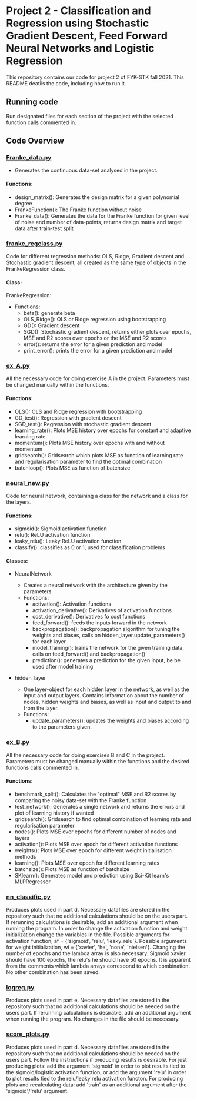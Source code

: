 # Project 2 - Classification and Regression using Stochastic Gradient Descent, Feed Forward Neural Networks and Logistic Regression

This repository contains our code for project 2 of FYK-STK fall 2021. This README deatils the code, including how to run it.

## Running code
Run designated files for each section of the project with the selected function calls commented in. 

## Code Overview


### [Franke_data.py](https://github.com/SaraPJensen/FYS-STK/blob/main/Project2/Franke_data.py)
- Generates the continuous data-set analysed in the project.

#### Functions:
- design_matrix(): Generates the design matrix for a given polynomial degree
- FrankeFunction(): The Franke function without noise
- Franke_data(): Generates the data for the Franke function for given level of noise and number of data-points, returns design matrix and target data after train-test split


### [franke_regclass.py](https://github.com/SaraPJensen/FYS-STK/blob/main/Project2/franke_regclass.py)
Code for different regression methods: OLS, Ridge, Gradient descent and Stochastic gradient descent, all created as the same type of objects in the FrankeRegression class.

#### Class: 
FrankeRegression:
  - Functions:
    - beta(): generate beta
    - OLS_Ridge(): OLS or Ridge regression using bootstrapping
    - GD(): Gradient descent
    - SGD(): Stochastic gradient descent, returns either plots over epochs, MSE and R2 scores over epochs or the MSE and R2 scores
    - error(): returns the error for a given prediction and model
    - print_error(): prints the error for a given prediction and model


### [ex_A.py](https://github.com/SaraPJensen/FYS-STK/blob/main/Project2/ex_A.py)
All the necessary code for doing exercise A in the project. Parameters must be changed manually within the functions. 

#### Functions:
- OLS(): OLS and Ridge regression with bootstrapping
- GD_test(): Regression with gradient descent
- SGD_test(): Regression with stochastic gradient descent
- learning_rate(): Plots MSE history over epochs for constant and adaptive learning rate
- momentum(): Plots MSE history over epochs with and without momentum
- gridsearch(): Gridsearch which plots MSE as function of learning rate and regularisation parameter to find the optimal combination
- batchloop(): Plots MSE as function of batchsize



### [neural_new.py](https://github.com/SaraPJensen/FYS-STK/blob/main/Project2/neural_new.py)
Code for neural network, containing a class for the network and a class for the layers. 

#### Functions:
- sigmoid(): Sigmoid activation function
- relu(): ReLU activation function
- leaky_relu(): Leaky ReLU activation function
- classify(): classifies as 0 or 1, used for classification problems

#### Classes: 
- NeuralNetwork
  - Creates a neural network with the architecture given by the parameters.  
  - Functions:
    - activation(): Activation functions  
    - activation_derivative(): Derivatives of activation functions
    - cost_derivative(): Derivatives fo cost functions
    - feed_forward(): feeds the inputs forward in the network
    - backpropagation(): backpropagation algorithm for tuning the weights and biases, calls on hidden_layer.update_parameters() for each layer
    - model_training(): trains the network for the given training data, calls on feed_forward() and backpropagation()
    - prediction(): generates a prediction for the given input, be be used after model training

- hidden_layer
  - One layer-object for each hidden layer in the network, as well as the input and output layers. Contains information about the number of nodes, hidden weights and biases, as well as input and output to and from the layer.
  - Functions:
    -  update_parameters(): updates the weights and biases according to the parameters given. 



### [ex_B.py](https://github.com/SaraPJensen/FYS-STK/blob/main/Project2/ex_B.py)
All the necessary code for doing exercises B and C in the project. Parameters must be changed manually within the functions and the desired functions calls commented in. 

#### Functions:
- benchmark_split(): Calculates the "optimal" MSE and R2 scores by comparing the noisy data-set with the Franke function
- test_network(): Generates a single network and returns the errors and plot of learning history if wanted
- gridsearch(): Gridsearch to find optimal combination of learning rate and regularisation parameter
- nodes(): Plots MSE over epochs for different number of nodes and layers
- activation(): Plots MSE over epoch for different activation functions
- weights(): Plots MSE over epoch for different weight initialisation methods
- learning(): Plots MSE over epoch for different learning rates
- batchsize(): Plots MSE as function of batchsize
- SKlearn(): Generates model and prediction using Sci-Kit learn's MLPRegressor. 

### [nn_classific.py](https://github.com/SaraPJensen/FYS-STK/blob/main/Project2/nn_classific.py)
Produces plots used in part d.
Necessary datafiles are stored in the repository such that no additional calculations should be on the users part. If rerunning calculations is desirable, add an additional argument when running the program.
In order to change the activation function and weight initialization change the variables in the file. Possible arguments for activation function, af = {'sigmoid', 'relu', 'leaky_relu'}. Possible arguments for weight initialization, wi = {'xavier', 'he', 'none', 'nielsen'}.
Changing the number of epochs and the lambda array is also necessary.
Sigmoid xavier should have 100 epochs, the relu's he should have 50 epochs. It is apparent from the comments which lambda arrays correspond to which combination. No other combination has been saved.

### [logreg.py](https://github.com/SaraPJensen/FYS-STK/blob/main/Project2/logreg.py)
Produces plots used in part e.
Necessary datafiles are stored in the repository such that no additional calculations should be needed on the users part. If rerunning calculations is desirable, add an additional argument when running the program. No changes in the file should be necessary.

### [score_plots.py](https://github.com/SaraPJensen/FYS-STK/blob/main/Project2/score_plots.py)
Produces plots used in part d.
Necessary datafiles are stored in the repository such that no additional calculations should be needed on the users part. Follow the instructions if preducing results is desirable.
For just producing plots: add the argument 'sigmoid' in order to plot results tied to the sigmoid/logistic activation function, or add the argument 'relu' in order to plot results tied to the relu/leaky relu activation functon.
For producing plots and recalculating data: add 'train' as an additional argument after the 'sigmoid'/'relu' argument.
